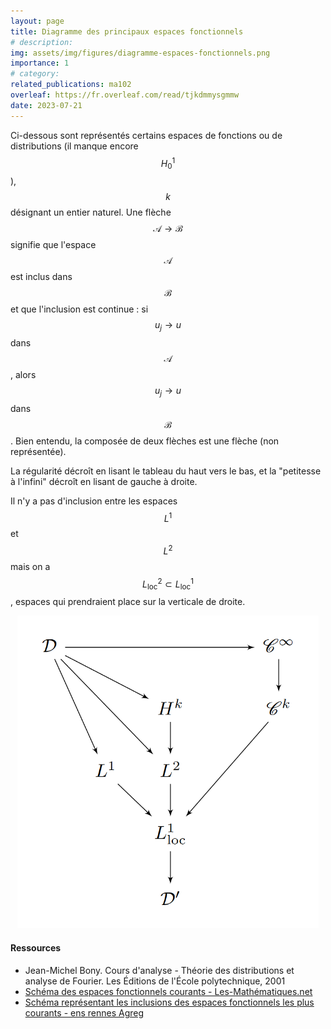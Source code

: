 ```yaml
---
layout: page
title: Diagramme des principaux espaces fonctionnels 
# description: 
img: assets/img/figures/diagramme-espaces-fonctionnels.png
importance: 1
# category: 
related_publications: ma102
overleaf: https://fr.overleaf.com/read/tjkdmmysgmmw
date: 2023-07-21 
---
```


Ci-dessous sont représentés certains espaces de fonctions ou de distributions (il manque encore $$H^1_0$$), $$k$$ désignant un entier naturel. Une flèche $$\mathcal{A} \to \mathcal{B}$$ signifie que l'espace $$\mathcal{A}$$ est inclus dans $$\mathcal{B}$$ et que l'inclusion est continue : si $$u_j \to u$$ dans $$\mathcal{A}$$, alors $$u_j \to u$$ dans $$\mathcal{B}$$. Bien entendu, la composée de deux flèches est une flèche (non représentée).

La régularité décroît en lisant le tableau du haut vers le bas, et la "petitesse à l'infini" décroît en lisant de gauche à droite. 

Il n'y a pas d'inclusion entre les espaces $$L^1$$ et $$L^2$$ mais on a $$L_{\mathrm{loc}}^2 \subset L_{\mathrm{loc}}^1$$, espaces qui prendraient place sur la verticale de droite.

<center>
    <img src="/assets/img/figures/diagramme-espaces-fonctionnels.png" height="500">
</center>

<h4>Ressources</h4>
 <ul>
  <li>Jean-Michel <span class="capitales">Bony</span>. Cours d'analyse - Théorie des distributions et analyse de <span class="capitales">Fourier</span>. Les Éditions de l'École polytechnique, 2001</li>
  <li><a href="https://les-mathematiques.net/vanilla/index.php?p=discussion/2088544#Comment_2088544" target="_blank">Schéma des espaces fonctionnels courants - Les-Mathématiques.net</a></li>
  <li><a href="https://minerve.ens-rennes.fr/images/Distribs.png" target="_blank">Schéma représentant les inclusions des espaces fonctionnels les plus courants - <span class="capitales">ens</span> <span class="capitales">r</span>ennes Agreg</a></li>
</ul> 

